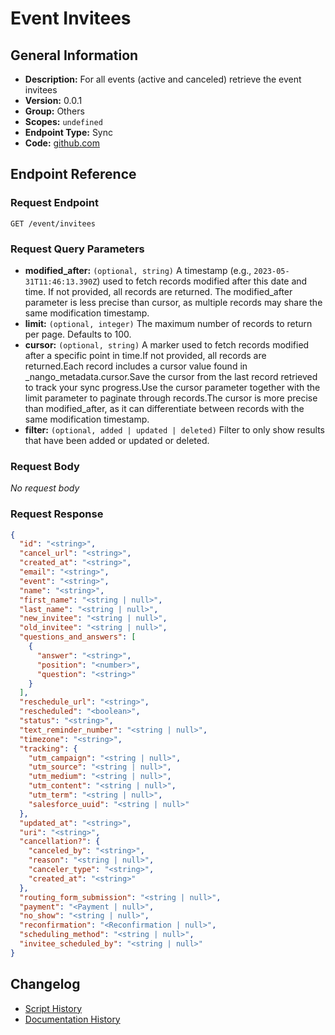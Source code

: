 <!-- BEGIN GENERATED CONTENT -->
# Event Invitees

## General Information

- **Description:** For all events (active and canceled) retrieve the event invitees
- **Version:** 0.0.1
- **Group:** Others
- **Scopes:** `undefined`
- **Endpoint Type:** Sync
- **Code:** [github.com](https://github.com/NangoHQ/integration-templates/tree/main/integrations/calendly/syncs/event-invitees.ts)


## Endpoint Reference

### Request Endpoint

`GET /event/invitees`

### Request Query Parameters

- **modified_after:** `(optional, string)` A timestamp (e.g., `2023-05-31T11:46:13.390Z`) used to fetch records modified after this date and time. If not provided, all records are returned. The modified_after parameter is less precise than cursor, as multiple records may share the same modification timestamp.
- **limit:** `(optional, integer)` The maximum number of records to return per page. Defaults to 100.
- **cursor:** `(optional, string)` A marker used to fetch records modified after a specific point in time.If not provided, all records are returned.Each record includes a cursor value found in _nango_metadata.cursor.Save the cursor from the last record retrieved to track your sync progress.Use the cursor parameter together with the limit parameter to paginate through records.The cursor is more precise than modified_after, as it can differentiate between records with the same modification timestamp.
- **filter:** `(optional, added | updated | deleted)` Filter to only show results that have been added or updated or deleted.

### Request Body

_No request body_

### Request Response

```json
{
  "id": "<string>",
  "cancel_url": "<string>",
  "created_at": "<string>",
  "email": "<string>",
  "event": "<string>",
  "name": "<string>",
  "first_name": "<string | null>",
  "last_name": "<string | null>",
  "new_invitee": "<string | null>",
  "old_invitee": "<string | null>",
  "questions_and_answers": [
    {
      "answer": "<string>",
      "position": "<number>",
      "question": "<string>"
    }
  ],
  "reschedule_url": "<string>",
  "rescheduled": "<boolean>",
  "status": "<string>",
  "text_reminder_number": "<string | null>",
  "timezone": "<string>",
  "tracking": {
    "utm_campaign": "<string | null>",
    "utm_source": "<string | null>",
    "utm_medium": "<string | null>",
    "utm_content": "<string | null>",
    "utm_term": "<string | null>",
    "salesforce_uuid": "<string | null>"
  },
  "updated_at": "<string>",
  "uri": "<string>",
  "cancellation?": {
    "canceled_by": "<string>",
    "reason": "<string | null>",
    "canceler_type": "<string>",
    "created_at": "<string>"
  },
  "routing_form_submission": "<string | null>",
  "payment": "<Payment | null>",
  "no_show": "<string | null>",
  "reconfirmation": "<Reconfirmation | null>",
  "scheduling_method": "<string | null>",
  "invitee_scheduled_by": "<string | null>"
}
```

## Changelog

- [Script History](https://github.com/NangoHQ/integration-templates/commits/main/integrations/calendly/syncs/event-invitees.ts)
- [Documentation History](https://github.com/NangoHQ/integration-templates/commits/main/integrations/calendly/syncs/event-invitees.md)

<!-- END  GENERATED CONTENT -->

